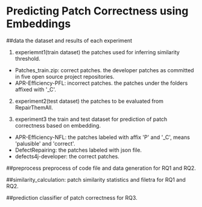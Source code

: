 # Predicting Patch Correctness using Embeddings

##data
the dataset and results of each experiment

1. experiemnt1(train dataset)
the patches used for inferring similarity threshold.

* Patches_train.zip: correct patches. the developer patches as committed in five open source project repositories.
* APR-Efficiency-PFL: incorrect patches. the patches under the folders affixed with '\_C'.

2. experiment2(test dataset)
the patches to be evaluated from RepairThemAll.

3. experiment3
the train and test dataset for prediction of patch correctness based on embedding.

* APR-Efficiency-NFL: the patches labeled with affix 'P' and '\_C', means 'palusible' and 'correct'.
* DefectRepairing: the patches labeled with json file.
* defects4j-developer: the correct patches.

##preprocess
preprocess of code file and data generation for RQ1 and RQ2.

##similarity_calculation:
patch similarity statistics and filetra for RQ1 and RQ2.

##prediction 
classifier of patch correctness for RQ3.